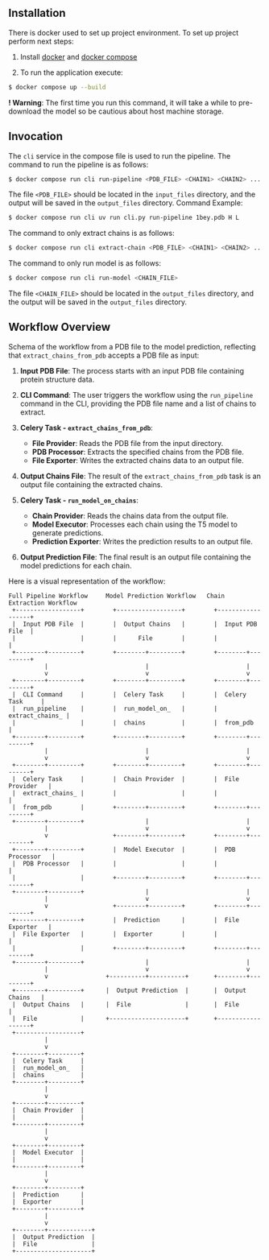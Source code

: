 ## Installation

There is docker used to set up project environment. To set up project perform next steps:

1. Install [docker](https://docs.docker.com/engine/installation/) and
   [docker compose](https://docs.docker.com/compose/install/)

2. To run the application execute:
```bash
$ docker compose up --build
```
**! Warning**: The first time you run this command, it will take a while to pre-download the model so be cautious about host machine storage.
## Invocation

The `cli` service in the compose file is used to run the pipeline. The command to run the pipeline is as follows:

```bash
$ docker compose run cli run-pipeline <PDB_FILE> <CHAIN1> <CHAIN2> ...
```

The file `<PDB_FILE>` should be located in the `input_files` directory, and the output will be saved in the `output_files` directory.
Command Example:
```bash
$ docker compose run cli uv run cli.py run-pipeline 1bey.pdb H L
```

The command to only extract chains is as follows:
```bash
$ docker compose run cli extract-chain <PDB_FILE> <CHAIN1> <CHAIN2> ...
```

The command to only run model is as follows:
```bash
$ docker compose run cli run-model <CHAIN_FILE>
```
The file `<CHAIN_FILE>` should be located in the `output_files` directory, and the output will be saved in the `output_files` directory.

## Workflow Overview

Schema of the workflow from a PDB file to the model prediction, reflecting that `extract_chains_from_pdb` accepts a PDB file as input:

1. **Input PDB File**: The process starts with an input PDB file containing protein structure data.

2. **CLI Command**: The user triggers the workflow using the `run_pipeline` command in the CLI, providing the PDB file name and a list of chains to extract.

3. **Celery Task - `extract_chains_from_pdb`**:
   - **File Provider**: Reads the PDB file from the input directory.
   - **PDB Processor**: Extracts the specified chains from the PDB file.
   - **File Exporter**: Writes the extracted chains data to an output file.

4. **Output Chains File**: The result of the `extract_chains_from_pdb` task is an output file containing the extracted chains.

5. **Celery Task - `run_model_on_chains`**:
   - **Chain Provider**: Reads the chains data from the output file.
   - **Model Executor**: Processes each chain using the T5 model to generate predictions.
   - **Prediction Exporter**: Writes the prediction results to an output file.

6. **Output Prediction File**: The final result is an output file containing the model predictions for each chain.

Here is a visual representation of the workflow:

```
Full Pipeline Workflow     Model Prediction Workflow   Chain Extraction Workflow
 +------------------+        +------------------+        +------------------+
 |  Input PDB File  |        |  Output Chains   |        |  Input PDB File  |
 |                  |        |      File        |        |                  |
 +--------+---------+        +--------+---------+        +--------+---------+
          |                           |                           |
          v                           v                           v
 +--------+---------+        +--------+---------+        +--------+---------+
 |  CLI Command     |        |  Celery Task     |        |  Celery Task     |
 |  run_pipeline    |        |  run_model_on_   |        |  extract_chains_ |
 |                  |        |  chains          |        |  from_pdb        |
 +--------+---------+        +--------+---------+        +--------+---------+
          |                           |                           |
          v                           v                           v
 +--------+---------+        +--------+---------+        +--------+---------+
 |  Celery Task     |        |  Chain Provider  |        |  File Provider   |
 |  extract_chains_ |        |                  |        |                  |
 |  from_pdb        |        +--------+---------+        +--------+---------+
 +--------+---------+                 |                           |
          |                           v                           v
          v                  +--------+---------+        +--------+---------+
 +--------+---------+        |  Model Executor  |        |  PDB Processor   |
 |  PDB Processor   |        |                  |        |                  |
 |                  |        +--------+---------+        +--------+---------+
 +--------+---------+                 |                           |
          |                           v                           v
          v                  +--------+---------+        +--------+---------+
 +--------+---------+        |  Prediction      |        |  File Exporter   |
 |  File Exporter   |        |  Exporter        |        |                  |
 |                  |        +--------+---------+        +--------+---------+
 +--------+---------+                 |                           |
          |                           v                           v
          v                +----------+----------+       +--------+---------+
 +--------+---------+      |  Output Prediction  |       |  Output Chains   |
 |  Output Chains   |      |  File               |       |  File            |
 |  File            |      +---------------------+       +------------------+
 +------------------+
          |
          v
 +--------+---------+
 |  Celery Task     |
 |  run_model_on_   |
 |  chains          |
 +--------+---------+
          |
          v
 +--------+---------+
 |  Chain Provider  |
 |                  |
 +--------+---------+
          |
          v
 +--------+---------+
 |  Model Executor  |
 |                  |
 +--------+---------+
          |
          v
 +--------+---------+
 |  Prediction      |
 |  Exporter        |
 +--------+---------+
          |
          v
 +--------+------------+
 |  Output Prediction  |
 |  File               |
 +---------------------+
```